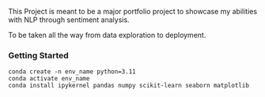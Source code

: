 This Project is meant to be a major portfolio project to showcase my abilities with NLP through sentiment analysis.

To be taken all the way from data exploration to deployment.


### Getting Started

```
conda create -n env_name python=3.11
conda activate env_name
conda install ipykernel pandas numpy scikit-learn seaborn matplotlib
```